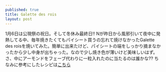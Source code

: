 ```yaml
---
published: true
title: Galette des rois
layout: post
---
```

1月6日は公現祭の祝日。そして冬休み最終日‼︎ Nが昨日から風邪引いて夜中に発熱してる中、毎年焼きたくてもパイシート買うの忘れて焼けなかったGalette des roisを焼いてみた。簡単に出来たけど、パイシートの端をしっかり摘まなかったから少し中身が出ちゃった。なので少し焼き色が薄いけど美味しいはず。さ、中にアーモンドをフェーブ代わりに一粒入れたのに当たるのは誰かな⁇ ちなみに参考にしたレシピは<a href="http://www.bbcgoodfood.com/recipes/5078/galette-des-rois">こちら</a>
